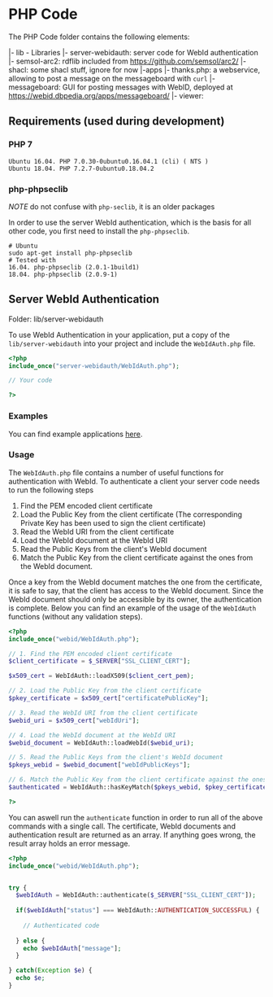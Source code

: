 # PHP Code
The PHP Code folder contains the following elements:

|- lib - Libraries
 |- server-webidauth: server code for WebId authentication  
  |- semsol-arc2: rdflib included from https://github.com/semsol/arc2/
 |- shacl: some shacl stuff, ignore for now 
|-apps
 |- thanks.php: a webservice, allowing to post a message on the messageboard with `curl` 
 |- messageboard: GUI for posting messages with WebID, deployed at https://webid.dbpedia.org/apps/messageboard/
 |- viewer: 


## Requirements (used during development)
### PHP 7
```
Ubuntu 16.04. PHP 7.0.30-0ubuntu0.16.04.1 (cli) ( NTS )
Ubuntu 18.04. PHP 7.2.7-0ubuntu0.18.04.2
```
### php-phpseclib
*NOTE* do not confuse with `php-seclib`, it is an older packages

In order to use the server WebId authentication, which is the basis for all other code, you first need to install the `php-phpseclib`.

```
# Ubuntu
sudo apt-get install php-phpseclib
# Tested with
16.04. php-phpseclib (2.0.1-1build1)
18.04. php-phpseclib (2.0.9-1)

```


##  Server WebId Authentication
Folder: lib/server-webidauth



To use WebId Authentication in your application, put a copy of the `lib/server-webidauth` into your project and include the `WebIdAuth.php` file.

```php
<?php
include_once("server-webidauth/WebIdAuth.php");

// Your code

?>
```

### Examples

You can find example applications [here](https://github.com/dbpedia/webid/tree/master/code/php/apps). 

### Usage

The `WebIdAuth.php` file contains a number of useful functions for authentication with WebId. To authenticate a client your server code needs to run the following steps

1. Find the PEM encoded client certificate
2. Load the Public Key from the client certificate (The corresponding Private Key has been used to sign the client certificate)
3. Read the WebId URI from the client certificate
4. Load the WebId document at the WebId URI
5. Read the Public Keys from the client's WebId document
6. Match the Public Key from the client certificate against the ones from the WebId document.

Once a key from the WebId document matches the one from the certificate, it is safe to say, that the client has access to the WebId document. Since the WebId document should only be accessible by its owner, the authentication is complete.
Below you can find an example of the usage of the `WebIdAuth` functions (without any validation steps).

```php
<?php
include_once("webid/WebIdAuth.php");

// 1. Find the PEM encoded client certificate
$client_certificate = $_SERVER["SSL_CLIENT_CERT"];

$x509_cert = WebIdAuth::loadX509($client_cert_pem);

// 2. Load the Public Key from the client certificate
$pkey_certificate = $x509_cert["certificatePublicKey"];

// 3. Read the WebId URI from the client certificate
$webid_uri = $x509_cert["webIdUri"];

// 4. Load the WebId document at the WebId URI
$webid_document = WebIdAuth::loadWebId($webid_uri);

// 5. Read the Public Keys from the client's WebId document
$pkeys_webid = $webid_document["webIdPublicKeys"];

// 6. Match the Public Key from the client certificate against the ones from the WebId document
$authenticated = WebIdAuth::hasKeyMatch($pkeys_webid, $pkey_certificate);

?>
```

You can aswell run the `authenticate` function in order to run all of the above commands with a single call. The certificate, WebId documents and authentication result are returned as an array. If anything goes wrong, the result array holds an error message.

```php
<?php
include_once("webid/WebIdAuth.php");


try {
  $webIdAuth = WebIdAuth::authenticate($_SERVER["SSL_CLIENT_CERT"]);
  
  if($webIdAuth["status"] === WebIdAuth::AUTHENTICATION_SUCCESSFUL) {
  
    // Authenticated code
    
  } else {
    echo $webIdAuth["message"];
  }

} catch(Exception $e) {
  echo $e;
}



```


